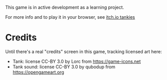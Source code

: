 This game is in active development as a learning project.

For more info and to play it in your browser, see [itch.io tankies](https://greenflysau.itch.io/tankies)

# Credits
Until there's a real "credits" screen in this game, tracking licensed art here:
* Tank: license CC-BY 3.0 by Lorc from https://game-icons.net
* Tank sound: license CC-BY 3.0 by qubodup from https://opengameart.org
